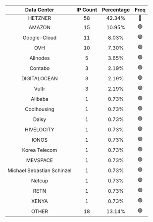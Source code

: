 | Data Center | IP Count | Percentage | Freq |
|:------------:|:--------:|:-----------:|:-----:|
| HETZNER | 58 | 42.34% | 🔴 |
| AMAZON | 15 | 10.95% | 🟢 |
| Google-Cloud | 11 | 8.03% | 🟢 |
| OVH | 10 | 7.30% | 🟢 |
| Allnodes | 5 | 3.65% | 🟢 |
| Contabo | 3 | 2.19% | 🟢 |
| DIGITALOCEAN | 3 | 2.19% | 🟢 |
| Vultr | 3 | 2.19% | 🟢 |
| Alibaba | 1 | 0.73% | 🟢 |
| Coolhousing | 1 | 0.73% | 🟢 |
| Daisy | 1 | 0.73% | 🟢 |
| HIVELOCITY | 1 | 0.73% | 🟢 |
| IONOS | 1 | 0.73% | 🟢 |
| Korea Telecom | 1 | 0.73% | 🟢 |
| MEVSPACE | 1 | 0.73% | 🟢 |
| Michael Sebastian Schinzel | 1 | 0.73% | 🟢 |
| Netcup | 1 | 0.73% | 🟢 |
| RETN | 1 | 0.73% | 🟢 |
| XENYA | 1 | 0.73% | 🟢 |
| OTHER | 18 | 13.14% | 🟢 |